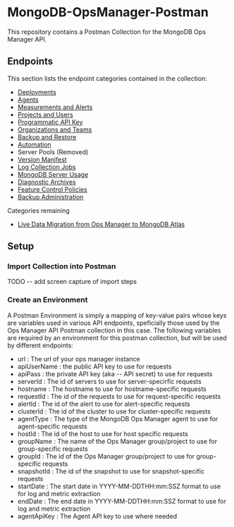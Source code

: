 # MongoDB-OpsManager-Postman

This repository contains a Postman Collection for the MongoDB Ops Manager API. 


## Endpoints

This section lists the endpoint categories contained in the collection:

- [Deployments](https://www.mongodb.com/docs/ops-manager/current/reference/api/nav/deployments/)
- [Agents](https://www.mongodb.com/docs/ops-manager/current/reference/api/agents/)
- [Measurements and Alerts](https://www.mongodb.com/docs/ops-manager/current/reference/api/nav/measurements-and-alerts/)
- [Projects and Users](https://www.mongodb.com/docs/ops-manager/current/reference/api/nav/groups-and-users/)
- [Programmatic API Key](https://www.mongodb.com/docs/ops-manager/current/reference/api/nav/prog-api-keys/)
- [Organizations and Teams](https://www.mongodb.com/docs/ops-manager/current/reference/api/nav/organizations-and-teams/)
- [Backup and Restore](https://www.mongodb.com/docs/ops-manager/current/reference/api/nav/backup-and-restore/)
- [Automation](https://www.mongodb.com/docs/ops-manager/current/reference/api/nav/automation/)
- Server Pools (Removed)
- [Version Manifest](https://www.mongodb.com/docs/ops-manager/current/reference/api/version-manifest/)
- [Log Collection Jobs](https://www.mongodb.com/docs/ops-manager/current/reference/api/log-collection/)
- [MongoDB Server Usage](https://www.mongodb.com/docs/ops-manager/current/reference/api/usage/)
- [Diagnostic Archives](https://www.mongodb.com/docs/ops-manager/current/reference/api/diagnostic-archives/)
- [Feature Control Policies](https://www.mongodb.com/docs/ops-manager/current/reference/api/feature-control-policies/)
- [Backup Administration](https://www.mongodb.com/docs/ops-manager/current/reference/api/nav/administration-backup/)


Categories remaining
- [Live Data Migration from Ops Manager to MongoDB Atlas](https://www.mongodb.com/docs/ops-manager/current/reference/api/cloud-migration/)



## Setup

### Import Collection into Postman

TODO -- add screen capture of import steps


### Create an Environment 


A Postman Environment is simply a mapping of key-value pairs whose keys are variables used in various API endpoints, speficially those used by the Ops Manager API Postman collection in this case. The following variables are required by an environment for this postman collection, but will be used by different endpoints:

- url : The url of your ops manager instance 
- apiUserName : the public API key to use for requests
- apiPass : the private API key (aka -- API secret) to use for requests
- serverId : The id of servers to use for server-specirfic requests
- hostname : The hostname to use for hostname-specific requests
- requestId : The id of the requests to use for request-specific requests
- alertId : The id of the alert to use for alert-specific requests
- clusterId : The id of the cluster to use for cluster-specific requests
- agentType : The type of the MongoDB Ops Manager agent to use for agent-specific requests 
- hostId : The id of the host to use for host specific requests
- groupName : The name of the Ops Manager group/project to use for group-specific requests
- groupId : The id of the  Ops Manager group/project to use for group-specific requests
- snapshotId : The id of the snapshot to use for snapshot-specific requests
- startDate : The start date in YYYY-MM-DDTHH:mm:SSZ format to use for log and metric extraction
- endDate : The end date in YYYY-MM-DDTHH:mm:SSZ format to use for log and metric extraction
- agentApiKey : The Agent API key to use where needed


